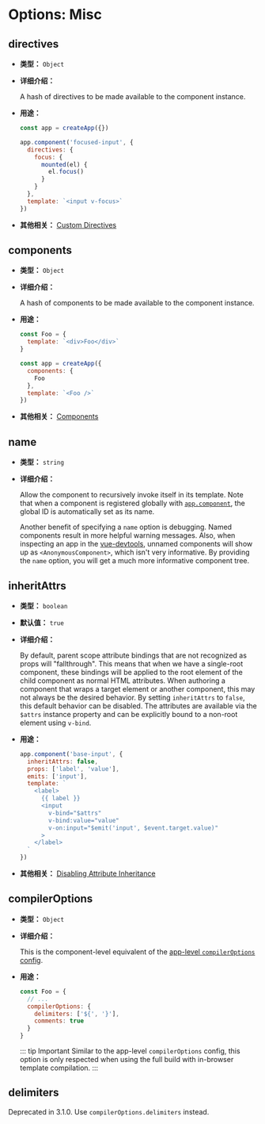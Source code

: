 # Options: Misc

## directives

- **类型：** `Object`

- **详细介绍：**

  A hash of directives to be made available to the component instance.

- **用途：**

  ```js
  const app = createApp({})

  app.component('focused-input', {
    directives: {
      focus: {
        mounted(el) {
          el.focus()
        }
      }
    },
    template: `<input v-focus>`
  })
  ```

- **其他相关：** [Custom Directives](/guide/reusability/custom-directives.html)

## components

- **类型：** `Object`

- **详细介绍：**

  A hash of components to be made available to the component instance.

- **用途：**

  ```js
  const Foo = {
    template: `<div>Foo</div>`
  }

  const app = createApp({
    components: {
      Foo
    },
    template: `<Foo />`
  })
  ```

- **其他相关：** [Components](/guide/essentials/component-basics.html)

## name

- **类型：** `string`

- **详细介绍：**

  Allow the component to recursively invoke itself in its template. Note that when a component is registered globally with [`app.component`](/api/application.html#app-component), the global ID is automatically set as its name.

  Another benefit of specifying a `name` option is debugging. Named components result in more helpful warning messages. Also, when inspecting an app in the [vue-devtools](https://github.com/vuejs/vue-devtools), unnamed components will show up as `<AnonymousComponent>`, which isn't very informative. By providing the `name` option, you will get a much more informative component tree.

## inheritAttrs

- **类型：** `boolean`

- **默认值：** `true`

- **详细介绍：**

  By default, parent scope attribute bindings that are not recognized as props will "fallthrough". This means that when we have a single-root component, these bindings will be applied to the root element of the child component as normal HTML attributes. When authoring a component that wraps a target element or another component, this may not always be the desired behavior. By setting `inheritAttrs` to `false`, this default behavior can be disabled. The attributes are available via the `$attrs` instance property and can be explicitly bound to a non-root element using `v-bind`.

- **用途：**

  ```js
  app.component('base-input', {
    inheritAttrs: false,
    props: ['label', 'value'],
    emits: ['input'],
    template: `
      <label>
        {{ label }}
        <input
          v-bind="$attrs"
          v-bind:value="value"
          v-on:input="$emit('input', $event.target.value)"
        >
      </label>
    `
  })
  ```

- **其他相关：** [Disabling Attribute Inheritance](/guide/components/attrs.html#disabling-attribute-inheritance)

## compilerOptions <Badge text="3.1+" />

- **类型：** `Object`

- **详细介绍：**

  This is the component-level equivalent of the [app-level `compilerOptions` config](/api/application.html#app-config-compileroptions).

- **用途：**

  ```js
  const Foo = {
    // ...
    compilerOptions: {
      delimiters: ['${', '}'],
      comments: true
    }
  }
  ```

  ::: tip Important
  Similar to the app-level `compilerOptions` config, this option is only respected when using the full build with in-browser template compilation.
  :::

## delimiters <Badge text="deprecated" type="warning" />

Deprecated in 3.1.0. Use `compilerOptions.delimiters` instead.
